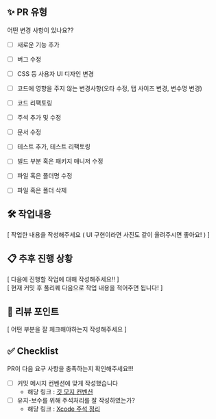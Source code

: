 ## ✨ PR 유형

어떤 변경 사항이 있나요??

- [ ] 새로운 기능 추가
- [ ] 버그 수정
- [ ] CSS 등 사용자 UI 디자인 변경
- [ ] 코드에 영향을 주지 않는 변경사항(오타 수정, 탭 사이즈 변경, 변수명 변경)
- [ ] 코드 리팩토링
- [ ] 주석 추가 및 수정
- [ ] 문서 수정
- [ ] 테스트 추가, 테스트 리팩토링
- [ ] 빌드 부분 혹은 패키지 매니저 수정
- [ ] 파일 혹은 폴더명 수정
- [ ] 파일 혹은 폴더 삭제


## 🛠️ 작업내용
[ 작업한 내용을 작성해주세요 ( UI 구현이라면 사진도 같이 올려주시면 좋아요! ) ]

## 📋 추후 진행 상황
[ 다음에 진행할 작업에 대해 작성해주세요!! ]</br>
[ 현재 커밋 후 풀리퀘 다음으로 작업 내용을 적어주면 됩니다! ]

## 📌 리뷰 포인트
[ 어떤 부분을 잘 체크해야하는지 작성해주세요 ]



## ✅ Checklist

PR이 다음 요구 사항을 충족하는지 확인해주세요!!!

- [ ] 커밋 메시지 컨벤션에 맞게 작성했습니다
    -   해당 링크 : [깃 모지 컨벤션](https://tngusmiso.tistory.com/57)
- [ ] 유지-보수를 위해 주석처리를 잘 작성하였는가?
    - 해당 링크 : [Xcode 주석 정리](https://yoojin99.github.io/app/Swift-Documentation/)
